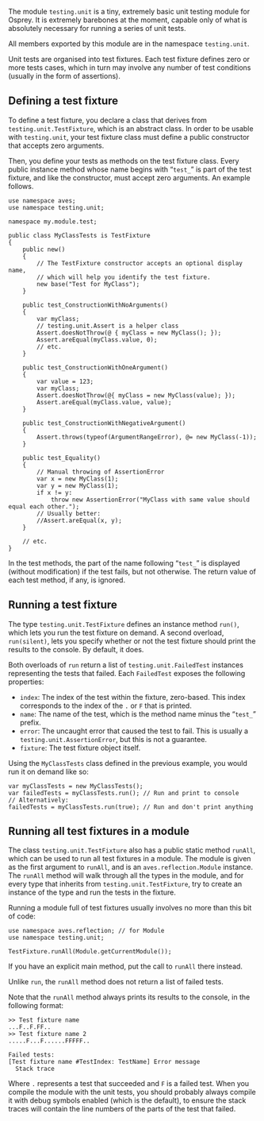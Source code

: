 The module `testing.unit` is a tiny, extremely basic unit testing module for Osprey. It is extremely barebones at the moment, capable only of what is absolutely necessary for running a series of unit tests.

All members exported by this module are in the namespace `testing.unit`.

Unit tests are organised into test fixtures. Each test fixture defines zero or more tests cases, which in turn may involve any number of test conditions (usually in the form of assertions).

## Defining a test fixture

To define a test fixture, you declare a class that derives from `testing.unit.TestFixture`, which is an abstract class. In order to be usable with `testing.unit`, your test fixture class must define a public constructor that accepts zero arguments.

Then, you define your tests as methods on the test fixture class. Every public instance method whose name begins with “`test_`” is part of the test fixture, and like the constructor, must accept zero arguments. An example follows.

```
use namespace aves;
use namespace testing.unit;

namespace my.module.test;

public class MyClassTests is TestFixture
{
	public new()
	{
		// The TestFixture constructor accepts an optional display name,
		// which will help you identify the test fixture.
		new base("Test for MyClass");
	}

	public test_ConstructionWithNoArguments()
	{
		var myClass;
		// testing.unit.Assert is a helper class
		Assert.doesNotThrow(@ { myClass = new MyClass(); });
		Assert.areEqual(myClass.value, 0);
		// etc.
	}

	public test_ConstructionWithOneArgument()
	{
		var value = 123;
		var myClass;
		Assert.doesNotThrow(@{ myClass = new MyClass(value); });
		Assert.areEqual(myClass.value, value);
	}

	public test_ConstructionWithNegativeArgument()
	{
		Assert.throws(typeof(ArgumentRangeError), @= new MyClass(-1));
	}

	public test_Equality()
	{
		// Manual throwing of AssertionError
		var x = new MyClass(1);
		var y = new MyClass(1);
		if x != y:
			throw new AssertionError("MyClass with same value should equal each other.");
		// Usually better:
		//Assert.areEqual(x, y);
	}

	// etc.
}
```

In the test methods, the part of the name following “`test_`” is displayed (without modification) if the test fails, but not otherwise. The return value of each test method, if any, is ignored.

## Running a test fixture

The type `testing.unit.TestFixture` defines an instance method `run()`, which lets you run the test fixture on demand. A second overload, `run(silent)`, lets you specify whether or not the test fixture should print the results to the console. By default, it does.

Both overloads of `run` return a list of `testing.unit.FailedTest` instances representing the tests that failed. Each `FailedTest` exposes the following properties:

* `index`: The index of the test within the fixture, zero-based. This index corresponds to the index of the `.` or `F` that is printed.
* `name`: The name of the test, which is the method name minus the “`test_`” prefix.
* `error`: The uncaught error that caused the test to fail. This is usually a `testing.unit.AssertionError`, but this is not a guarantee.
* `fixture`: The test fixture object itself.

Using the `MyClassTests` class defined in the previous example, you would run it on demand like so:

```
var myClassTests = new MyClassTests();
var failedTests = myClassTests.run(); // Run and print to console
// Alternatively:
failedTests = myClassTests.run(true); // Run and don't print anything
```

## Running all test fixtures in a module

The class `testing.unit.TestFixture` also has a public static method `runAll`, which can be used to run all test fixtures in a module. The module is given as the first argument to `runAll`, and is an `aves.reflection.Module` instance. The `runAll` method will walk through all the types in the module, and for every type that inherits from `testing.unit.TestFixture`, try to create an instance of the type and run the tests in the fixture.

Running a module full of test fixtures usually involves no more than this bit of code:

```
use namespace aves.reflection; // for Module
use namespace testing.unit;

TestFixture.runAll(Module.getCurrentModule());
```

If you have an explicit main method, put the call to `runAll` there instead.

Unlike `run`, the `runAll` method does not return a list of failed tests.

Note that the `runAll` method always prints its results to the console, in the following format:

    >> Test fixture name
    ...F..F.FF..
    >> Test fixture name 2
    .....F...F......FFFFF..

	Failed tests:
    [Test fixture name #TestIndex: TestName] Error message
	  Stack trace

Where `.` represents a test that succeeded and `F` is a failed test. When you compile the module with the unit tests, you should probably always compile it with debug symbols enabled (which is the default), to ensure the stack traces will contain the line numbers of the parts of the test that failed.
